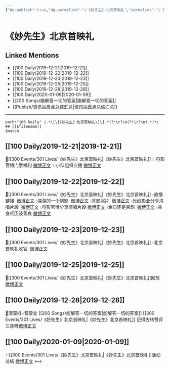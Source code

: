 ```yaml
---
{"dg-publish":true,"dg-permalink":"/《妙先生》北京首映礼","permalink":"/《妙先生》北京首映礼/","created":"2023-04-01T19:51:58.000+08:00","updated":"2023-04-10T16:01:18.000+08:00"}
---
```


# 《妙先生》北京首映礼

## Linked Mentions
- [[100 Daily/2019-12-21\|2019-12-21]]
- [[100 Daily/2019-12-22\|2019-12-22]]
- [[100 Daily/2019-12-23\|2019-12-23]]
- [[100 Daily/2019-12-25\|2019-12-25]]
- [[100 Daily/2019-12-28\|2019-12-28]]
- [[100 Daily/2020-01-09\|2020-01-09]]
- [[200 Songs/能解答一切的答案\|能解答一切的答案]]
- [[Publish/资讯站盘点总结汇总\|资讯站盘点总结汇总]]


---

```expander
path:"100 Daily" /.*\[\[《妙先生》北京首映礼\]\].*(?:\r?\n(?!\r?\n).*)*/
## [[$filename]]
$match
```
## [[100 Daily/2019-12-21\|2019-12-21]]
💫[[300 Events/301 Lives/《妙先生》北京首映礼\|《妙先生》北京首映礼]]
✨电影官博门票福利 [微博正文](https://m.weibo.cn/6466290670/4451950387218056)
✨小队组织应援 [微博正文](https://m.weibo.cn/6466290670/4451951162636504)
## [[100 Daily/2019-12-22\|2019-12-22]]
🌠[[300 Events/301 Lives/《妙先生》北京首映礼\|《妙先生》北京首映礼]]
💧直播链接  [微博正文](https://m.weibo.cn/6466290670/4452262279709528)
💧深深的一个侧影  [微博正文](https://m.weibo.cn/6466290670/4452356043573476)
💧背影照片  [微博正文](https://m.weibo.cn/6466290670/4452361504195715)
💧光线影业分享清唱片段  [微博正文](https://m.weibo.cn/6466290670/4452371101058389)
💧电影官博分享清唱片段 [微博正文](https://m.weibo.cn/6466290670/4452389651873413)
💧金句还是京剧  [微博正文](https://m.weibo.cn/6466290670/4452391338591874)
💧亲身经历谈善良
[微博正文](https://m.weibo.cn/6466290670/4452450419022379)
## [[100 Daily/2019-12-23\|2019-12-23]]
🌠[[300 Events/301 Lives/《妙先生》北京首映礼\|《妙先生》北京首映礼]]
💧北京首映礼收官  [微博正文](https://m.weibo.cn/2797665930/4452730452501965)
## [[100 Daily/2019-12-25\|2019-12-25]]
🌿[[300 Events/301 Lives/《妙先生》北京首映礼\|《妙先生》北京首映礼]]回放
[微博正文](https://m.weibo.cn/6466290670/4453485921605913)
## [[100 Daily/2019-12-28\|2019-12-28]]
🌠深深抖🎶音营业 [[200 Songs/能解答一切的答案\|能解答一切的答案]] [[300 Events/301 Lives/《妙先生》北京首映礼\|《妙先生》北京首映礼]]
记得去转赞评三连呀[微博正文](https://m.weibo.cn/6466290670/4454535940076739)
## [[100 Daily/2020-01-09\|2020-01-09]]
✨[[300 Events/301 Lives/《妙先生》北京首映礼\|《妙先生》北京首映礼]]活动总结 [微博正文](https://m.weibo.cn/6466290670/4458934087367011)
<-->